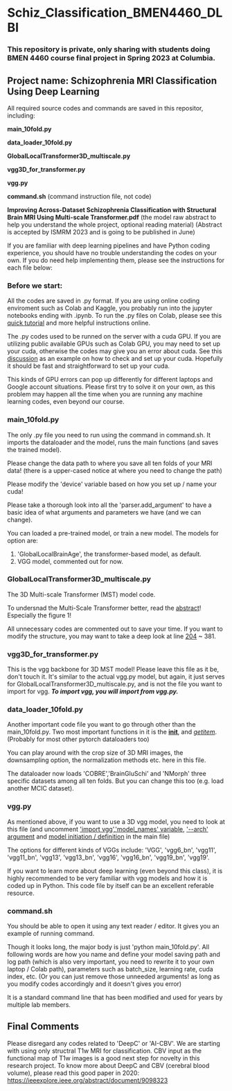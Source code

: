 # Schiz_Classification_BMEN4460_DLBI

### This repository is private, only sharing with students doing BMEN 4460 course final project in Spring 2023 at Columbia.
## Project name: Schizophrenia MRI Classification Using Deep Learning

All required source codes and commands are saved in this repositor, including:

**main_10fold.py**

**data_loader_10fold.py**

**GlobalLocalTransformer3D_multiscale.py**

**vgg3D_for_transformer.py**

**vgg.py**

**command.sh** (command instruction file, not code)

**Improving Across-Dataset Schizophrenia Classification with Structural Brain MRI Using Multi-scale Transformer.pdf** (the model raw abstract to help you understand the whole project, optional reading material) (Abstract is accepted by ISMRM 2023 and is going to be published in June)

If you are familiar with deep learning pipelines and have Python coding experience, you should have no trouble understanding the codes on your own. If you do need help implementing them, please see the instructions for each file below:


### Before we start: ###

All the codes are saved in .py format. If you are using online coding enviroment such as Colab and Kaggle, you probably run into the jupyter notebooks ending with .ipynb. To run the .py files on Colab, please see this  [quick tutorial](https://rafat-joy99.medium.com/how-to-run-py-files-on-google-colab-46af2831e166/) and more helpful instructions online.

The .py codes used to be runned on the server with a cuda GPU. If you are utilizing public available GPUs such as Colab GPU, you may need to set up your cuda, otherwise the codes may give you an error about cuda. See this [discussion](https://stackoverflow.com/questions/50560395/how-to-install-cuda-in-google-colab-gpus) as an example on how to check and set up your cuda. Hopefully it should be fast and straightforward to set up your cuda.

This kinds of GPU errors can pop up differently for different laptops and Google account situations. Please first try to solve it on your own, as this problem may happen all the time when you are running any machine learning codes, even beyond our course.

### main_10fold.py ###

The only .py file you need to run using the command in command.sh. It imports the dataloader and the model, runs the main functions (and saves the trained model).

Please change the data path to where you save all ten folds of your MRI data! (there is a upper-cased notice at where you need to change the path)

Please modify the 'device' variable based on how you set up / name your cuda!

Please take a thorough look into all the 'parser.add_argument' to have a basic idea of what arguments and parameters we have (and we can change).

You can loaded a pre-trained model, or train a new model. The models for option are:
1. 'GlobalLocalBrainAge', the transformer-based model, as default.  
2. VGG model, commented out for now.

### GlobalLocalTransformer3D_multiscale.py ###

The 3D Multi-scale Transformer (MST) model code.

To undersnad the Multi-Scale Transformer better, read the [abstract](https://github.com/TianYe10/Schiz_Classification_BMEN4460_DLBI/blob/main/Improving%20Across-Dataset%20Schizophrenia%20Classification%20with%20Structural%20Brain%20MRI%20Using%20Multi-scale%20Transformer.pdf)! Especially the figure 1!

All unnecessary codes are commented out to save your time. If you want to modify the structure, you may want to take a deep look at line [204](https://github.com/TianYe10/Schiz_Classification_BMEN4460_DLBI/blob/83ed0b675615844ab313e5f7bbc98bb37b8ef26d/GlobalLocalTransformer3D_multiscale.py#L204) ~ 381.

### vgg3D_for_transformer.py ###

This is the vgg backbone for 3D MST model! Please leave this file as it be, don't touch it. It's similar to the actual vgg.py model, but again, it just serves for GlobalLocalTransformer3D_multiscale.py, and is not the file you want to import for vgg. ***To import vgg, you will import from vgg.py.***


### data_loader_10fold.py ###

Another important code file you want to go through other than the main_10fold.py. Two most important functions in it is the [__init__](https://github.com/TianYe10/Schiz_Classification_BMEN4460_DLBI/blob/efbe48ced140878aa04d2dfeaf1ac74b8923b0f2/data_loader_10fold.py#L18), and [_getitem_](https://github.com/TianYe10/Schiz_Classification_BMEN4460_DLBI/blob/efbe48ced140878aa04d2dfeaf1ac74b8923b0f2/data_loader_10fold.py#L254). (Probably for most other pytorch dataloaders too)

You can play around with the crop size of 3D MRI images, the downsampling option, the normalization methods etc. here in this file. 

The dataloader now loads 'COBRE','BrainGluSchi' and 'NMorph' three specific datasets among all ten folds. But you can change this too (e.g. load another MCIC dataset).

### vgg.py ###

As mentioned above, if you want to use a 3D vgg model, you need to look at this file 
(and uncomment ['import vgg'](https://github.com/TianYe10/Schiz_Classification_BMEN4460_DLBI/blob/3a8a1d596342136bb5e7cd3570cca7866f2e9ab4/main_10fold.py#L20),['model_names' variable](https://github.com/TianYe10/Schiz_Classification_BMEN4460_DLBI/blob/f39eccb487a5af33298b6d6efda56dad7815886f/main_10fold.py#L32), ['--arch' argument](https://github.com/TianYe10/Schiz_Classification_BMEN4460_DLBI/blob/f39eccb487a5af33298b6d6efda56dad7815886f/main_10fold.py#L54) and [model initiation / definition](https://github.com/TianYe10/Schiz_Classification_BMEN4460_DLBI/blob/f39eccb487a5af33298b6d6efda56dad7815886f/main_10fold.py#L166) in the main file)

The options for different kinds of VGGs include:  'VGG', 'vgg6_bn', 'vgg11', 'vgg11_bn', 'vgg13', 'vgg13_bn', 'vgg16', 'vgg16_bn',  'vgg19_bn', 'vgg19'.

If you want to learn more about deep learning (even beyond this class), it is highly recommended to be very familiar with vgg models and how it is coded up in Python. This code file by itself can be an excellent referable resource.


### command.sh ###

You should be able to open it using any text reader / editor. It gives you an example of running command.

Though it looks long, the major body is just 'python main_10fold.py'. All following words are how you name and define your model saving path and log path (which is also very important, you need to rewrite it to your own laptop / Colab path), parameters such as batch_size, learning rate, cuda index, etc. (Or you can just remove those unneeded arguments! as long as you modify codes accordingly and it doesn't gives you error)

It is a standard command line that has been modified and used for years by multiple lab members.



## Final Comments ##

Please disregard any codes related to 'DeepC' or 'AI-CBV'. We are starting with using only structral T1w MRI for classification. CBV input as the functional map of T1w images is a good next step for novelty in this research project. To know more about DeepC and CBV (cerebral blood volume), please read this good paper in 2020: https://ieeexplore.ieee.org/abstract/document/9098323

